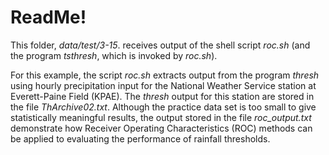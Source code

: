ReadMe!
=======

This folder, *data/test/3-15*. receives output of the shell script *roc.sh* (and the program *tsthresh*, which is invoked by *roc.sh*).

For this example, the script *roc.sh* extracts output from the program *thresh* using hourly precipitation input for the National Weather Service station at Everett-Paine Field (KPAE). The *thresh* output for this station are stored in the file *ThArchive02.txt*.    Although the practice data set is too small to give statistically meaningful results, the output stored in the file *roc_output.txt* demonstrate how Receiver Operating Characteristics (ROC) methods can be applied to evaluating the performance of rainfall thresholds.
